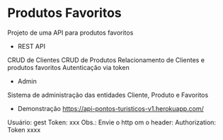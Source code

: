 # Produtos Favoritos

Projeto de uma API para produtos favoritos

* REST API

CRUD de Clientes
CRUD de Produtos
Relacionamento de Clientes e produtos favoritos
Autenticação via token

* Admin

Sistema de administração das entidades Cliente, Produto e Favoritos

* Demonstração
https://api-pontos-turisticos-v1.herokuapp.com/

Usuário: gest
Token: 	xxx
Obs.: Envie o http om o header: Authorization: Token xxxx
